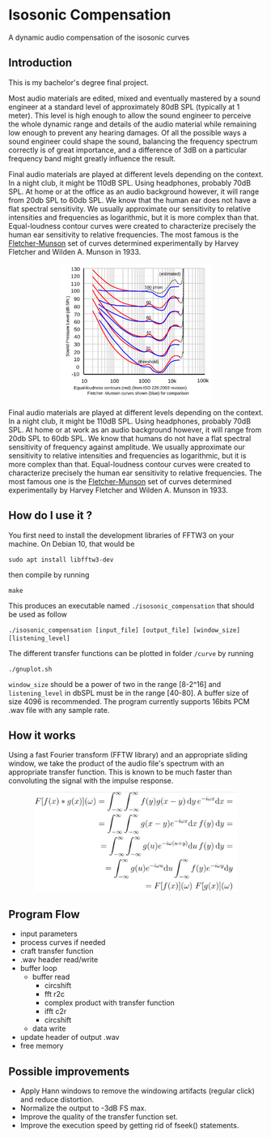 # Isosonic Compensation

A dynamic audio compensation of the isosonic curves


## Introduction

This is my bachelor's degree final project.

Most audio materials are edited, mixed and eventually mastered by a sound engineer at a standard level of approximately 80dB SPL (typically at 1 meter). This level is high enough to allow the sound engineer to perceive the whole dynamic range and details of the audio material while remaining low enough to prevent any hearing damages. Of all the possible ways a sound engineer could shape the sound, balancing the frequency spectrum correctly is of great importance, and a difference of 3dB on a particular frequency band might greatly influence the result. 

Final audio materials are played at different levels depending on the context. In a night club, it might be 110dB SPL. Using headphones, probably 70dB SPL. At home or at the office as an audio background however, it will range from 20db SPL to 60db SPL. We know that the human ear does not have a flat spectral sensitivity. We usually approximate our sensitivity to relative intensities and frequencies as logarithmic, but it is more complex than that. Equal-loudness contour curves were created to characterize precisely the human ear sensitivity to relative frequencies. The most famous is the [Fletcher-Munson](https://en.wikipedia.org/wiki/Equal-loudness_contour) set of curves determined experimentally by Harvey Fletcher and Wilden A. Munson in 1933.

<p style="width:300px; margin: auto;" >
  <img src="./asset/fletcher_munson.png">
</p>

Final audio materials are played at different levels depending on the context. In a night club, it might be 110dB SPL. Using headphones, probably 70dB SPL. At home or at work as an audio background however, it will range from 20db SPL to 60db SPL. We know that humans do not have a flat spectral sensitivity of frequency against amplitude. We usually approximate our sensitivity to relative intensities and frequencies as logarithmic, but it is more complex than that. Equal-loudness contour curves were created to characterize precisely the human ear sensitivity to relative frequencies. The most famous one is the [Fletcher-Munson](https://en.wikipedia.org/wiki/Equal-loudness_contour) set of curves determined experimentally by Harvey Fletcher and Wilden A. Munson in 1933.


## How do I use it ?

You first need to install the development libraries of FFTW3 on your machine. On Debian 10, that would be

```
sudo apt install libfftw3-dev
```

then compile by running

```
make
```

This produces an executable named `./isosonic_compensation` that should be used as follow

```
./isosonic_compensation [input_file] [output_file] [window_size] [listening_level]
```

The different transfer functions can be plotted in folder `/curve` by running

```
./gnuplot.sh
```

`window_size` should be a power of two in the range [8-2^16] and `listening_level` in dbSPL must be in the range [40-80]. A buffer size of size 4096 is recommended. The program currently supports 16bits PCM .wav file with any sample rate.


## How it works

Using a fast Fourier transform (FFTW library) and an appropriate sliding window, we take the product of the audio file's spectrum with an appropriate transfer function. This is known to be much faster than convoluting the signal with the impulse response.

<p style="width:400px; margin: auto;" >
  <img src="./asset/fourier_convolution.png">
</p>


## Program Flow

- input parameters
- process curves if needed
- craft transfer function
- .wav header read/write
- buffer loop
  - buffer read
    - circshift
    - fft r2c
    - complex product with transfer function
    - ifft c2r
    - circshift
  - data write
- update header of output .wav
- free memory


## Possible improvements

- Apply Hann windows to remove the windowing artifacts (regular click) and reduce distortion.
- Normalize the output to -3dB FS max.
- Improve the quality of the transfer function set.
- Improve the execution speed by getting rid of fseek() statements.